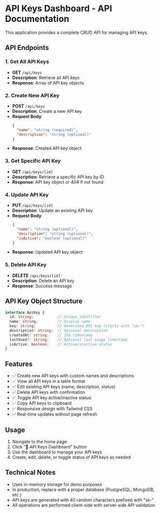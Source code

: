 # API Keys Dashboard - API Documentation

This application provides a complete CRUD API for managing API keys.

## API Endpoints

### 1. Get All API Keys
- **GET** `/api/keys`
- **Description**: Retrieve all API keys
- **Response**: Array of API key objects

### 2. Create New API Key
- **POST** `/api/keys`
- **Description**: Create a new API key
- **Request Body**:
  ```json
  {
    "name": "string (required)",
    "description": "string (optional)"
  }
  ```
- **Response**: Created API key object

### 3. Get Specific API Key
- **GET** `/api/keys/[id]`
- **Description**: Retrieve a specific API key by ID
- **Response**: API key object or 404 if not found

### 4. Update API Key
- **PUT** `/api/keys/[id]`
- **Description**: Update an existing API key
- **Request Body**:
  ```json
  {
    "name": "string (optional)",
    "description": "string (optional)",
    "isActive": "boolean (optional)"
  }
  ```
- **Response**: Updated API key object

### 5. Delete API Key
- **DELETE** `/api/keys/[id]`
- **Description**: Delete an API key
- **Response**: Success message

## API Key Object Structure

```typescript
interface ApiKey {
  id: string;           // Unique identifier
  name: string;         // Display name
  key: string;          // Generated API key (starts with "sk-")
  description: string;  // Optional description
  createdAt: string;    // ISO timestamp
  lastUsed?: string;    // Optional last usage timestamp
  isActive: boolean;    // Active/inactive status
}
```

## Features

- ✅ Create new API keys with custom names and descriptions
- ✅ View all API keys in a table format
- ✅ Edit existing API keys (name, description, status)
- ✅ Delete API keys with confirmation
- ✅ Toggle API key active/inactive status
- ✅ Copy API keys to clipboard
- ✅ Responsive design with Tailwind CSS
- ✅ Real-time updates without page refresh

## Usage

1. Navigate to the home page
2. Click "🔑 API Keys Dashboard" button
3. Use the dashboard to manage your API keys
4. Create, edit, delete, or toggle status of API keys as needed

## Technical Notes

- Uses in-memory storage for demo purposes
- In production, replace with a proper database (PostgreSQL, MongoDB, etc.)
- API keys are generated with 40 random characters prefixed with "sk-"
- All operations are performed client-side with server-side API validation
